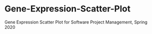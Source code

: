 # Gene-Expression-Scatter-Plot
Gene Expression Scatter Plot for Software Project Management, Spring 2020
